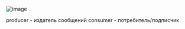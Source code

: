 ![image](https://github.com/user-attachments/assets/631a97dc-ca89-478a-8630-e9b95e07ec9a)

producer - издатель сообщений
consumer  - потребитель/подписчик
